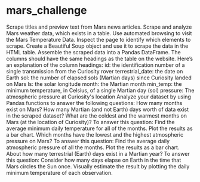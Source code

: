 # mars_challenge
Scrape titles and preview text from Mars news articles. Scrape and analyze Mars weather data, which exists in a table.
Use automated browsing to visit the Mars Temperature Data. Inspect the page to identify which elements to scrape. Create a Beautiful Soup object and use it to scrape the data in the HTML table. Assemble the scraped data into a Pandas DataFrame. The columns should have the same headings as the table on the website. Here’s an explanation of the column headings:
id: the identification number of a single transmission from the Curiosity rover
terrestrial_date: the date on Earth
sol: the number of elapsed sols (Martian days) since Curiosity landed on Mars
ls: the solar longitude
month: the Martian month
min_temp: the minimum temperature, in Celsius, of a single Martian day (sol)
pressure: The atmospheric pressure at Curiosity's location
Analyze your dataset by using Pandas functions to answer the following questions:
  How many months exist on Mars?
  How many Martian (and not Earth) days worth of data exist in the scraped dataset?
  What are the coldest and the warmest months on Mars (at the location of Curiosity)? To answer this question:
    Find the average minimum daily temperature for all of the months.
    Plot the results as a bar chart.
Which months have the lowest and the highest atmospheric pressure on Mars? To answer this question:
  Find the average daily atmospheric pressure of all the months.
  Plot the results as a bar chart.
About how many terrestrial (Earth) days exist in a Martian year? To answer this question:
  Consider how many days elapse on Earth in the time that Mars circles the Sun once.
  Visually estimate the result by plotting the daily minimum temperature of each observation.
